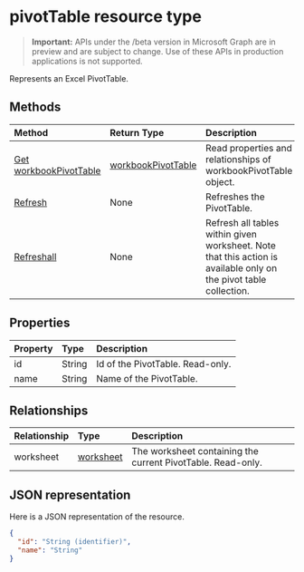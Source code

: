 # pivotTable resource type

> **Important:** APIs under the /beta version in Microsoft Graph are in preview and are subject to change. Use of these APIs in production applications is not supported.

Represents an Excel PivotTable.

## Methods

| Method		   | Return Type	|Description|
|:---------------|:--------|:----------|
|[Get workbookPivotTable](../api/workbookpivottable_get.md) | [workbookPivotTable](workbookpivottable.md) |Read properties and relationships of workbookPivotTable object.|
|[Refresh](../api/workbookpivottable_refresh.md)|None|Refreshes the PivotTable.	|
|[Refreshall](../api/workbookpivottable_refreshall.md)|None|Refresh all tables within given worksheet. Note that this action is available only on the pivot table collection.|

## Properties
| Property	   | Type	|Description|
|:---------------|:--------|:----------|
|id|String| Id of the PivotTable.	Read-only.|
|name|String|Name of the PivotTable.	|

## Relationships
| Relationship | Type	|Description|
|:---------------|:--------|:----------|
|worksheet|[worksheet](worksheet.md)| The worksheet containing the current PivotTable. Read-only.	|

## JSON representation
Here is a JSON representation of the resource.

<!-- {
  "blockType": "resource",
  "optionalProperties": [

  ],
  "@odata.type": "microsoft.graph.workbookPivotTable"
}-->

```json
{
  "id": "String (identifier)",
  "name": "String"
}

```
